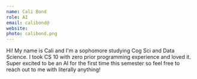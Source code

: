 ```yaml
---
name: Cali Bond
role: AI
email: calibond@
website:
photo: calibond.png
---
```

Hi! My name is Cali and I'm a sophomore studying Cog Sci and Data Science. I took CS 10 with zero prior programming experience and loved it.
Super excited to be an AI for the first time this semester so feel free to reach out to me with literally anything! 
